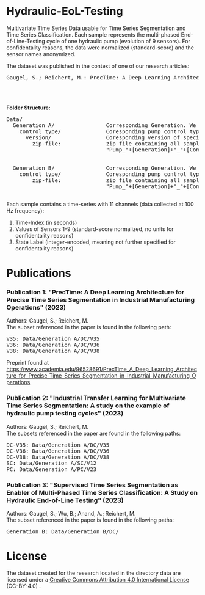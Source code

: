 # Hydraulic-EoL-Testing
Multivariate Time Series Data usable for Time Series Segmentation and Time Series Classification. Each sample represents the multi-phased End-of-Line-Testing cycle of one hydraulic pump (evolution of 9 sensors). For confidentality reasons, the data were normalized (standard-score) and the sensor names anonymized.

The dataset was published in the context of one of our research articles:
<pre>
Gaugel, S.; Reichert, M.: PrecTime: A Deep Learning Architecture for Precise Time Series Segmentation in Industrial Manufacturing Operations, 2023
</pre>
<br/>
<br/>

<b>Folder Structure:</b>
<pre>
Data/
  Generation A/                Corresponding Generation. We have data from 2 generations (Generation A, Generation B)
    control type/              Coresponding pump control type. We have 3 different control types (Direct Control (DC), Proportional Control (PC), Speed-based Control (SC) )
      version/                 Coresponding version of specific control type. Only relevant for Generation A DC-pumps, where we have 3 version (V35, V36, V38)
        zip-file:              zip file containing all samples of the specific version. One Sample has the following name format:
                               "Pump_"+[Generation]+"_"+[Control Type]+[Version]+"_"+[ID]+".csv"<br />
                           
  Generation B/                Corresponding Generation. We have data from 2 generations (Generation A, Generation B)
    control type/              Coresponding pump control type. We have 3 different control types (Direct Control (DC), Proportional Control (PC), Speed-based Control (SC) )
        zip-file:              zip file containing all samples of the specific version. One Sample has the following name format:
                               "Pump_"+[Generation]+"_"+[Control Type]+[Version]+"_"+[ID]+".csv"<br />
</pre>                                    
                                     
Each sample contains a time-series with 11 channels (data collected at 100 Hz frequency):
1. Time-Index (in seconds)
2. Values of Sensors 1-9 (standard-score normalized, no units for confidentality reasons)
3. State Label (integer-encoded, meaning not further specified for confidentality reasons)

# Publications 
### Publication 1: "PrecTime: A Deep Learning Architecture for Precise Time Series Segmentation in Industrial Manufacturing Operations" (2023)
Authors: Gaugel, S.; Reichert, M. <br/>
The subset referenced in the paper is found in the following path: <br/>
<pre>
V35: Data/Generation A/DC/V35
V36: Data/Generation A/DC/V36
V38: Data/Generation A/DC/V38
</pre>
Preprint found at
https://www.academia.edu/96528691/PrecTime_A_Deep_Learning_Architecture_for_Precise_Time_Series_Segmentation_in_Industrial_Manufacturing_Operations


### Publication 2: "Industrial Transfer Learning for Multivariate Time Series Segmentation: A study on the example of hydraulic pump testing cycles" (2023)
Authors: Gaugel, S.; Reichert, M. <br/>
The subsets referenced in the paper are found in the following paths: <br/>
<pre>
DC-V35: Data/Generation A/DC/V35
DC-V36: Data/Generation A/DC/V36
DC-V38: Data/Generation A/DC/V38
SC: Data/Generation A/SC/V12
PC: Data/Generation A/PC/V23
</pre>

### Publication 3: "Supervised Time Series Segmentation as Enabler of Multi-Phased Time Series Classification: A Study on Hydraulic End-of-Line Testing" (2023)
Authors: Gaugel, S.; Wu, B.; Anand, A.; Reichert, M.<br/>
The subset referenced in the paper is found in the following paths: <br/>
<pre>
Generation B: Data/Generation B/DC/
</pre>


# License 
The dataset created for the research located in the directory data are licensed under a [Creative Commons Attribution 4.0 International License](https://creativecommons.org/licenses/by/4.0/) (CC-BY-4.0) .



